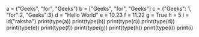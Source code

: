 a = ("Geeks", "for", "Geeks") 
b = ["Geeks", "for", "Geeks"] 
c = {"Geeks": 1, "for":2, "Geeks":3} 
d = "Hello World" 
e = 10.23 
f = 11.22 
g = True 
h = 5 
i = id("raksha") 
print(type(a)) 
print(type(b)) 
print(type(c)) 
print(type(d)) 
print(type(e)) 
print(type(f)) 
print(type(g)) 
print(type(h)) 
print(type(i)) 
print(i)
